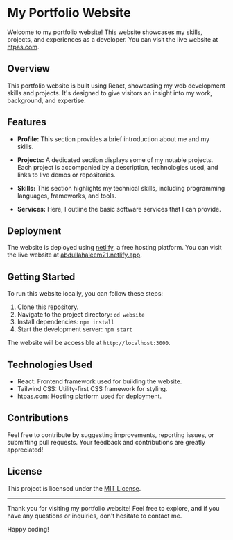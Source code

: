 # My Portfolio Website

Welcome to my portfolio website! This website showcases my skills, projects, and experiences as a developer. You can visit the live website at [htpas.com](https://www.htpas.com).

## Overview

This portfolio website is built using React, showcasing my web development skills and projects. It's designed to give visitors an insight into my work, background, and expertise.

## Features

- **Profile:** This section provides a brief introduction about me and my skills.

- **Projects:** A dedicated section displays some of my notable projects. Each project is accompanied by a description, technologies used, and links to live demos or repositories.

- **Skills:** This section highlights my technical skills, including programming languages, frameworks, and tools.

- **Services:** Here, I outline the basic software services that I can provide.


## Deployment

The website is deployed using [netlify](https://www.netlify.com/), a free hosting platform. You can visit the live website at [abdullahaleem21.netlify.app](https://abdullahaleem21.netlify.app).

## Getting Started

To run this website locally, you can follow these steps:

1. Clone this repository.
2. Navigate to the project directory: `cd website`
3. Install dependencies: `npm install`
4. Start the development server: `npm start`

The website will be accessible at `http://localhost:3000`.

## Technologies Used

- React: Frontend framework used for building the website.
- Tailwind CSS: Utility-first CSS framework for styling.
- htpas.com: Hosting platform used for deployment.

## Contributions

Feel free to contribute by suggesting improvements, reporting issues, or submitting pull requests. Your feedback and contributions are greatly appreciated!

## License

This project is licensed under the [MIT License](LICENSE).

---

Thank you for visiting my portfolio website! Feel free to explore, and if you have any questions or inquiries, don't hesitate to contact me.

Happy coding!
